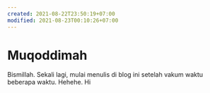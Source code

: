 ```yaml
---
created: 2021-08-22T23:50:19+07:00
modified: 2021-08-23T00:10:26+07:00
---
```


# Muqoddimah

Bismillah. Sekali lagi, mulai menulis di blog ini setelah vakum waktu beberapa waktu. Hehehe. Hi
